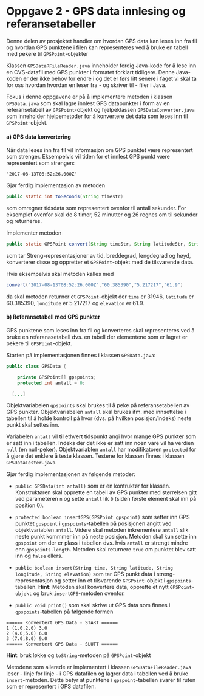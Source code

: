 # Oppgave 2 - GPS data innlesing og referansetabeller

Denne delen av prosjektet handler om hvordan GPS data kan leses inn fra fil og hvordan GPS punktene i filen kan representeres ved å bruke en tabell med pekere til `GPSPoint`-objekter

Klassen `GPSDataRFileReader.java` inneholder ferdig Java-kode for å lese inn en CVS-datafil med GPS punkter i formatet forklart tidligere. Denne Java-koden er der ikke behov for endre i og det er førs litt senere i faget vi skal ta for oss hvordan hvordan en leser fra - og skriver til - filer i Java.

Fokus i denne oppgavene er på å implementere metoden i klassen `GPSData.java` som skal lagre innlest GPS datapunkter i form av en referansetabell av `GPSPoint`-objekt og hjelpeklassen `GPSDataConverter.java` som inneholder hjelpemetoder for å konvertere det data som leses inn til `GPSPoint`-objekt.

#### a) GPS data konvertering

Når data leses inn fra fil vil informasjon om GPS punktet være representert som strenger. Eksempelvis vil tiden for et innlest GPS punkt være representert som strengen:

```
"2017-08-13T08:52:26.000Z"
```

Gjør ferdig implementasjon av metoden

```java
public static int toSeconds(String timestr)
```

som omregner tidsdata som representert ovenfor til antall sekunder. For eksemplet ovenfor skal de 8 timer, 52 minutter og 26  regnes om til sekunder og returneres.

Implementer metoden

```java
public static GPSPoint convert(String timeStr, String latitudeStr, String longitudeStr, String elevationStr) {
```

som tar Streng-representasjoner av tid, breddegrad, lengdegrad og høyd, konverterer disse og oppretter et `GPSPoint`-objekt med de tilsvarende data.

Hvis eksempelvis skal metoden kalles med

```java
convert("2017-08-13T08:52:26.000Z","60.385390","5.217217","61.9")
```

da skal metoden returner et `GPSPoint`-objekt der `time` er 31946, `latitude` er 60.385390, `longitude` er 5.217217 og `elevation` er 61.9.

#### b) Referansetabell med GPS punkter

GPS punktene som leses inn fra fil og konverteres skal representeres ved å bruke en referanasetabell dvs. en tabell der elementene som er lagret er pekere til `GPSPoint`-objekt.

Starten på implementasjonen finnes i klassen `GPSData.java`:

```java
public class GPSData {

	private GPSPoint[] gpspoints;
	protected int antall = 0;

  [...]
```

Objektvariabelen `gpspoints` skal brukes til å peke på referansetabellen av GPS punkter. Objektvariabelen `antall` skal brukes ifm. med innsettelse i tabellen til å holde kontroll på hvor (dvs. på hvilken posisjon/indeks) neste punkt skal settes inn.

Variabelen `antall` vil til ethvert tidspunkt angi hvor mange GPS punkter som er satt inn i tabellen. Indeks der det ikke er satt inn noen vare vil ha verdien `null` (en null-peker). Objektvariablen `antall` har modifikatoren `protected` for å gjøre det enklere å teste klassen. Testene for klassen finnes i klassen `GPSDataTester.java`.

Gjør ferdig implementasjonen av følgende metoder:

- `public GPSData(int antall)` som er en kontruktør for klassen. Konstruktøren skal opprette en tabell av GPS punkter med størrelsen gitt ved parameteren `n` og sette `antall` lik `0` (siden første element skal inn på position 0).

- `protected boolean insertGPS(GPSPoint gpspoint)` som setter inn GPS punktet `gpspoint` i `gpspoints`-tabellen på posisjonen angitt ved objektvariablen `antall`. Videre skal metoden inkrementere `antall` slik neste punkt kommmer inn på neste posisjon. Metoden skal kun sette inn `gpspoint` om der er plass i tabellen dvs. hvis `antall` er strengt mindre enn `gpspoints.length`. Metoden skal returnere `true` om punktet blev satt inn og `false` ellers.

- `public boolean insert(String time, String latitude, String longitude, String elevation)` som tar GPS punkt data i streng-representasjon og setter inn et tilsvarende `GPSPoint`-objekt i `gpspoints`-tabellen. **Hint:** Metoden skal konvertere data, opprette et nytt `GPSPoint-objekt` og bruk `insertGPS`-metoden ovenfor.

- `public void print()` som skal skrive ut GPS data som finnes i `gpspoints`-tabellen på følgende formen

```
====== Konvertert GPS Data - START ======
1 (1.0,2.0) 3.0
2 (4.0,5.0) 6.0
3 (7.0,8.0) 9.0
====== Konvertert GPS Data - SLUTT ======
```

**Hint**: bruk løkke og `toString`-metoden på `GPSPoint`-objekt

Metodene som allerede er implementert i klassen `GPSDataFileReader.java` leser - linje for linje - i GPS datafilen og lagrer data i tabellen ved å bruke `insert`-metoden. Dette betyr at punktene i `gpspoint`-tabellen svarer til ruten som er representert i GPS datafilen. 
